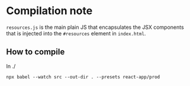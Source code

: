 # Compilation note

```resources.js``` is the main plain JS that encapsulates the JSX components that is injected into the ```#resources``` element in ```index.html```.  

## How to compile

In ./

```npx babel --watch src --out-dir . --presets react-app/prod```